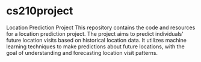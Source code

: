 # cs210project

Location Prediction Project
This repository contains the code and resources for a location prediction project. The project aims to predict individuals' future location visits based on historical location data. It utilizes machine learning techniques to make predictions about future locations, with the goal of understanding and forecasting location visit patterns.
